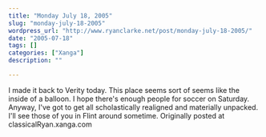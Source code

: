 ```yaml
---
title: "Monday July 18, 2005"
slug: "monday-july-18-2005"
wordpress_url: "http://www.ryanclarke.net/post/monday-july-18-2005/"
date: "2005-07-18"
tags: []
categories: ["Xanga"]
description: ""

---
```


I made it back to Verity today. This place seems sort of seems like the inside of a balloon. I hope there's enough people for soccer on Saturday. Anyway, I've got to get all scholastically realigned and materially unpacked.  I'll see those of you in Flint around sometime.
Originally posted at classicalRyan.xanga.com
